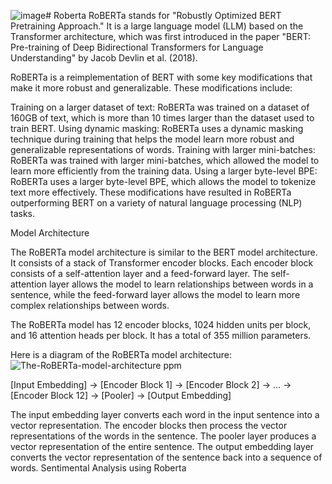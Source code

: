 ![image](https://github.com/AsaifAli/Roberta/assets/113298667/d818a546-c959-4ea6-9837-dcf2c4e11d5f)# Roberta
RoBERTa stands for "Robustly Optimized BERT Pretraining Approach." It is a large language model (LLM) based on the Transformer architecture, which was first introduced in the paper "BERT: Pre-training of Deep Bidirectional Transformers for Language Understanding" by Jacob Devlin et al. (2018).

RoBERTa is a reimplementation of BERT with some key modifications that make it more robust and generalizable. These modifications include:

Training on a larger dataset of text: RoBERTa was trained on a dataset of 160GB of text, which is more than 10 times larger than the dataset used to train BERT.
Using dynamic masking: RoBERTa uses a dynamic masking technique during training that helps the model learn more robust and generalizable representations of words.
Training with larger mini-batches: RoBERTa was trained with larger mini-batches, which allowed the model to learn more efficiently from the training data.
Using a larger byte-level BPE: RoBERTa uses a larger byte-level BPE, which allows the model to tokenize text more effectively.
These modifications have resulted in RoBERTa outperforming BERT on a variety of natural language processing (NLP) tasks.

Model Architecture

The RoBERTa model architecture is similar to the BERT model architecture. It consists of a stack of Transformer encoder blocks. Each encoder block consists of a self-attention layer and a feed-forward layer. The self-attention layer allows the model to learn relationships between words in a sentence, while the feed-forward layer allows the model to learn more complex relationships between words.

The RoBERTa model has 12 encoder blocks, 1024 hidden units per block, and 16 attention heads per block. It has a total of 355 million parameters.

Here is a diagram of the RoBERTa model architecture:
![The-RoBERTa-model-architecture ppm](https://github.com/AsaifAli/Roberta/assets/113298667/c7572cde-8e85-4443-ab4d-723235086c0d)




[Input Embedding] -> [Encoder Block 1] -> [Encoder Block 2] -> ... -> [Encoder Block 12] -> [Pooler] -> [Output Embedding]

The input embedding layer converts each word in the input sentence into a vector representation. The encoder blocks then process the vector representations of the words in the sentence. The pooler layer produces a vector representation of the entire sentence. The output embedding layer converts the vector representation of the sentence back into a sequence of words.
Sentimental Analysis using Roberta
